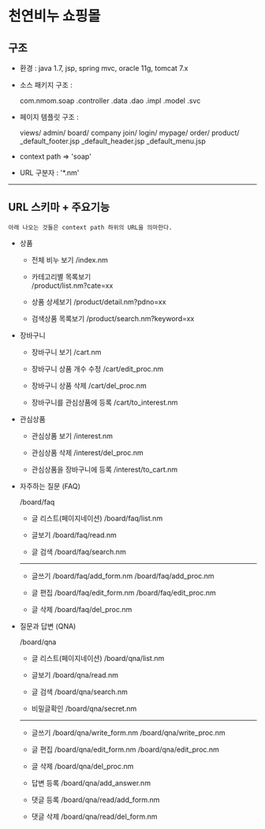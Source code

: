# 천연비누 쇼핑몰

## 구조
- 환경 : java 1.7, jsp, spring mvc, oracle 11g, tomcat 7.x
- 소스 패키지 구조 : 

	com.nmom.soap
				.controller
				.data
					.dao
					.impl
					.model
				.svc

- 페이지 템플릿 구조 : 

	views/
		admin/
		board/
		company
		join/
		login/
		mypage/
		order/
		product/
		_default_footer.jsp
		_default_header.jsp
		_default_menu.jsp
	
	
- context path => 'soap'
- URL 구분자 : '*.nm'

_____________________________________________________________


## URL 스키마 + 주요기능
`아래 나오는 것들은 context path 하위의 URL을 의마한다.`


* 상품

	- 전체 비누 보기
	/index.nm
	
	- 카테고리별 목록보기	
	/product/list.nm?cate=xx
	
	- 상품 상세보기
	/product/detail.nm?pdno=xx
	
	- 검색상품 목록보기
	/product/search.nm?keyword=xx

* 장바구니

	- 장바구니 보기
	/cart.nm
	
	- 장바구니 상품 개수 수정
	/cart/edit_proc.nm
	
	- 장바구니 상품 삭제
	/cart/del_proc.nm
	
	- 장바구니를 관심상품에 등록
	/cart/to_interest.nm
	
* 관심상품
	
	- 관심상품 보기
	/interest.nm
	
	- 관심상품 삭제
	/interest/del_proc.nm
	
	- 관심상품을 장바구니에 등록
	/interest/to_cart.nm

* 자주하는 질문 (FAQ)

	/board/faq
	
	- 글 리스트(페이지네이션)
	/board/faq/list.nm
	
	- 글보기
	/board/faq/read.nm
	
	- 글 검색
	/board/faq/search.nm

	--------------------------------
		
	- 글쓰기
	/board/faq/add_form.nm
	/board/faq/add_proc.nm
	
	- 글 편집
	/board/faq/edit_form.nm
	/board/faq/edit_proc.nm
	
	- 글 삭제
	/board/faq/del_proc.nm
	
	
* 질문과 답변 (QNA)

	/board/qna
	
	- 글 리스트(페이지네이션)
	/board/qna/list.nm
	
	- 글보기
	/board/qna/read.nm

	- 글 검색
	/board/qna/search.nm

	- 비밀글확인
	/board/qna/secret.nm

	----------------------------	
	
	- 글쓰기
	/board/qna/write_form.nm
	/board/qna/write_proc.nm
	
	- 글 편집
	/board/qna/edit_form.nm
	/board/qna/edit_proc.nm
	
	- 글 삭제
	/board/qna/del_proc.nm
		
	- 답변 등록
	/board/qna/add_answer.nm
		
	- 댓글 등록
	/board/qna/read/add_form.nm
	
	- 댓글 삭제
	/board/qna/read/del_form.nm

